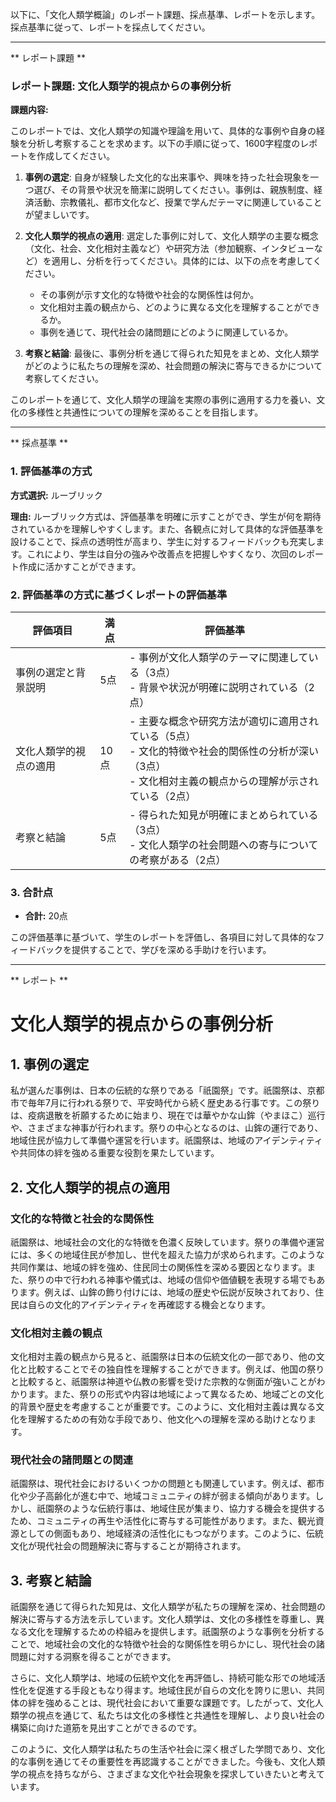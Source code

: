 以下に、「文化人類学概論」のレポート課題、採点基準、レポートを示します。採点基準に従って、レポートを採点してください。

---------------------------------------
** レポート課題 **

### レポート課題: 文化人類学的視点からの事例分析

**課題内容:**

このレポートでは、文化人類学の知識や理論を用いて、具体的な事例や自身の経験を分析し考察することを求めます。以下の手順に従って、1600字程度のレポートを作成してください。

1. **事例の選定**: 自身が経験した文化的な出来事や、興味を持った社会現象を一つ選び、その背景や状況を簡潔に説明してください。事例は、親族制度、経済活動、宗教儀礼、都市文化など、授業で学んだテーマに関連していることが望ましいです。

2. **文化人類学的視点の適用**: 選定した事例に対して、文化人類学の主要な概念（文化、社会、文化相対主義など）や研究方法（参加観察、インタビューなど）を適用し、分析を行ってください。具体的には、以下の点を考慮してください。
   - その事例が示す文化的な特徴や社会的な関係性は何か。
   - 文化相対主義の観点から、どのように異なる文化を理解することができるか。
   - 事例を通じて、現代社会の諸問題にどのように関連しているか。

3. **考察と結論**: 最後に、事例分析を通じて得られた知見をまとめ、文化人類学がどのように私たちの理解を深め、社会問題の解決に寄与できるかについて考察してください。

このレポートを通じて、文化人類学の理論を実際の事例に適用する力を養い、文化の多様性と共通性についての理解を深めることを目指します。

---------------------------------------
** 採点基準 **

### 1. 評価基準の方式
**方式選択:** ルーブリック

**理由:** ルーブリック方式は、評価基準を明確に示すことができ、学生が何を期待されているかを理解しやすくします。また、各観点に対して具体的な評価基準を設けることで、採点の透明性が高まり、学生に対するフィードバックも充実します。これにより、学生は自分の強みや改善点を把握しやすくなり、次回のレポート作成に活かすことができます。

### 2. 評価基準の方式に基づくレポートの評価基準

| 評価項目                     | 満点 | 評価基準                                                                                     |
|------------------------------|------|----------------------------------------------------------------------------------------------|
| 事例の選定と背景説明       | 5点  | - 事例が文化人類学のテーマに関連している（3点）<br>- 背景や状況が明確に説明されている（2点） |
| 文化人類学的視点の適用     | 10点 | - 主要な概念や研究方法が適切に適用されている（5点）<br>- 文化的特徴や社会的関係性の分析が深い（3点）<br>- 文化相対主義の観点からの理解が示されている（2点） |
| 考察と結論                  | 5点  | - 得られた知見が明確にまとめられている（3点）<br>- 文化人類学の社会問題への寄与についての考察がある（2点） |

### 3. 合計点
- **合計:** 20点

この評価基準に基づいて、学生のレポートを評価し、各項目に対して具体的なフィードバックを提供することで、学びを深める手助けを行います。

---------------------------------------
** レポート **
# 文化人類学的視点からの事例分析

## 1. 事例の選定

私が選んだ事例は、日本の伝統的な祭りである「祇園祭」です。祇園祭は、京都市で毎年7月に行われる祭りで、平安時代から続く歴史ある行事です。この祭りは、疫病退散を祈願するために始まり、現在では華やかな山鉾（やまほこ）巡行や、さまざまな神事が行われます。祭りの中心となるのは、山鉾の運行であり、地域住民が協力して準備や運営を行います。祇園祭は、地域のアイデンティティや共同体の絆を強める重要な役割を果たしています。

## 2. 文化人類学的視点の適用

### 文化的な特徴と社会的な関係性

祇園祭は、地域社会の文化的な特徴を色濃く反映しています。祭りの準備や運営には、多くの地域住民が参加し、世代を超えた協力が求められます。このような共同作業は、地域の絆を強め、住民同士の関係性を深める要因となります。また、祭りの中で行われる神事や儀式は、地域の信仰や価値観を表現する場でもあります。例えば、山鉾の飾り付けには、地域の歴史や伝説が反映されており、住民は自らの文化的アイデンティティを再確認する機会となります。

### 文化相対主義の観点

文化相対主義の観点から見ると、祇園祭は日本の伝統文化の一部であり、他の文化と比較することでその独自性を理解することができます。例えば、他国の祭りと比較すると、祇園祭は神道や仏教の影響を受けた宗教的な側面が強いことがわかります。また、祭りの形式や内容は地域によって異なるため、地域ごとの文化的背景や歴史を考慮することが重要です。このように、文化相対主義は異なる文化を理解するための有効な手段であり、他文化への理解を深める助けとなります。

### 現代社会の諸問題との関連

祇園祭は、現代社会におけるいくつかの問題とも関連しています。例えば、都市化や少子高齢化が進む中で、地域コミュニティの絆が弱まる傾向があります。しかし、祇園祭のような伝統行事は、地域住民が集まり、協力する機会を提供するため、コミュニティの再生や活性化に寄与する可能性があります。また、観光資源としての側面もあり、地域経済の活性化にもつながります。このように、伝統文化が現代社会の問題解決に寄与することが期待されます。

## 3. 考察と結論

祇園祭を通じて得られた知見は、文化人類学が私たちの理解を深め、社会問題の解決に寄与する方法を示しています。文化人類学は、文化の多様性を尊重し、異なる文化を理解するための枠組みを提供します。祇園祭のような事例を分析することで、地域社会の文化的な特徴や社会的な関係性を明らかにし、現代社会の諸問題に対する洞察を得ることができます。

さらに、文化人類学は、地域の伝統や文化を再評価し、持続可能な形での地域活性化を促進する手段ともなり得ます。地域住民が自らの文化を誇りに思い、共同体の絆を強めることは、現代社会において重要な課題です。したがって、文化人類学の視点を通じて、私たちは文化の多様性と共通性を理解し、より良い社会の構築に向けた道筋を見出すことができるのです。

このように、文化人類学は私たちの生活や社会に深く根ざした学問であり、文化的な事例を通じてその重要性を再認識することができました。今後も、文化人類学の視点を持ちながら、さまざまな文化や社会現象を探求していきたいと考えています。

